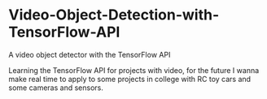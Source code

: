 # Video-Object-Detection-with-TensorFlow-API
A video object detector with the TensorFlow API

Learning the TensorFlow API for projects with video, for the future I wanna make real time to apply to some projects in college with RC toy cars and some cameras and sensors.

